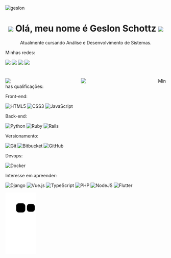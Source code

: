 <p align="left"> <img src="https://komarev.com/ghpvc/?username=geslon&label=Profile%20views&color=0e75b6&style=flat" alt="geslon" /> </p>
<h1 align="center">
<img src="https://media.giphy.com/media/hvRJCLFzcasrR4ia7z/giphy.gif" width="28">
Olá, meu nome é Geslon Schottz  <img src="https://media.giphy.com/media/12oufCB0MyZ1Go/giphy.gif" width="50">
</h1>

<p align="center">Atualmente cursando Análise e Desenvolvimento de Sistemas.</p>
<p align="left">Minhas redes:</p>


<a href="https://www.instagram.com/geslon/" target="_blank"><img src="https://img.shields.io/badge/-Instagram-%23E4405F?style=for-the-badge&logo=instagram&logoColor=white" target="_blank"></a>
<a href="https://www.facebook.com/geslon.schottz" target="_blank"><img src="https://img.shields.io/badge/Facebook-%231877F2.svg?style=for-the-badge&logo=Facebook&logoColor=white" target="_blank"></a>
<a href="https://twitter.com" target="_blank"><img src="https://img.shields.io/badge/Twitter-%231DA1F2.svg?style=for-the-badge&logo=Twitter&logoColor=white" target="_blank"></a>
<a href="https://www.linkedin.com/in/geslon-schottz-de-andrade/" target="_blank"><img src="https://img.shields.io/badge/linkedin-%230077B5.svg?style=for-the-badge&logo=linkedin&logoColor=white" target="_blank"></a>

<h1></h1>

<img align="left" width="47%" src="https://github-readme-stats.vercel.app/api/top-langs/?username=geslon&layout=compact&theme=radical" />

<img align="left" width="48%" src="https://github-readme-stats.vercel.app/api?username=geslon&show_icons=true&theme=radical" />

<p align="left">Minhas qualificações:</p>

<p align="left">Front-end:</p>

![HTML5](https://img.shields.io/badge/html5-%23E34F26.svg?style=for-the-badge&logo=html5&logoColor=white)
![CSS3](https://img.shields.io/badge/css3-%231572B6.svg?style=for-the-badge&logo=css3&logoColor=white)
![JavaScript](https://img.shields.io/badge/javascript-%23323330.svg?style=for-the-badge&logo=javascript&logoColor=%23F7DF1E)

<p align="left">Back-end:</p>

![Python](https://img.shields.io/badge/python-3670A0?style=for-the-badge&logo=python&logoColor=ffdd54)
![Ruby](https://img.shields.io/badge/ruby-%23CC342D.svg?style=for-the-badge&logo=ruby&logoColor=white)
![Rails](https://img.shields.io/badge/rails-%23CC0000.svg?style=for-the-badge&logo=ruby-on-rails&logoColor=white)

<p align="left">Versionamento:</p>

![Git](https://img.shields.io/badge/git-%23F05033.svg?style=for-the-badge&logo=git&logoColor=white)
![Bitbucket](https://img.shields.io/badge/bitbucket-%230047B3.svg?style=for-the-badge&logo=bitbucket&logoColor=white)
![GitHub](https://img.shields.io/badge/github-%23121011.svg?style=for-the-badge&logo=github&logoColor=white)

<p align="left">Devops:</p>

![Docker](https://img.shields.io/badge/docker-%230db7ed.svg?style=for-the-badge&logo=docker&logoColor=white)

<p align="left">Interesse em apreender:</p>

![Django](https://img.shields.io/badge/django-%23092E20.svg?style=for-the-badge&logo=django&logoColor=white)
![Vue.js](https://img.shields.io/badge/vuejs-%2335495e.svg?style=for-the-badge&logo=vuedotjs&logoColor=%234FC08D)
![TypeScript](https://img.shields.io/badge/typescript-%23007ACC.svg?style=for-the-badge&logo=typescript&logoColor=white)
![PHP](https://img.shields.io/badge/php-%23777BB4.svg?style=for-the-badge&logo=php&logoColor=white)
![NodeJS](https://img.shields.io/badge/node.js-6DA55F?style=for-the-badge&logo=node.js&logoColor=white)
![Flutter](https://img.shields.io/badge/Flutter-%2302569B.svg?style=for-the-badge&logo=Flutter&logoColor=white)


![Snake animation](https://github.com/rafaballerini/rafaballerini/blob/output/github-contribution-grid-snake.svg)




